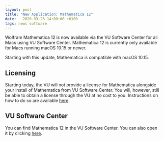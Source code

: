 ```yaml
---
layout: post
title: "New Application: Mathematica 12"
date:   2020-03-26 14:00:00 +0100
tags: news software
---
```

Wolfram Mathematica 12 is now available via the VU Software Center for all Macs using VU Software Center. Mathematica 12 is currently only available for Macs running macOS 10.15 or newer.

Starting with this update, Mathematica is compatible with macOS 10.15.

## Licensing
Starting today, the VU will not provide a license for Mathematica alongside your install of Mathematica from VU Software Center. You will, however, still be able to obtain a license through the VU at no cost to you. Instructions on how to do so are available [here](https://munki.mac.vu.nl/manuals/Mathematica.pdf).

## VU Software Center

You can find Mathematica 12 in the VU Software Center. You can also open it by clicking [here](munki://detail-Mathematica).
